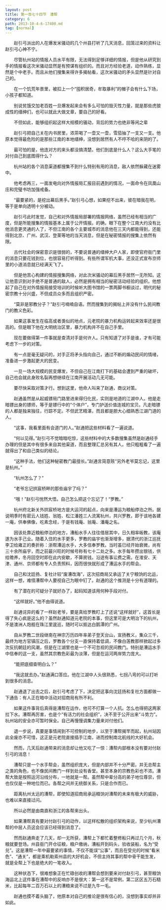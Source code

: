 ```yaml
---
layout: post
title: 第一百七十四节　漕帮
category: 6
path: 2013-10-4-6-17400.md
tag: [normal]
---
```


　　赵引弓派出的人在爆发米骚动的几个州县打听了几天消息，回笼过来的资料让赵引弓心神不宁。

　　尽管杭州站的情报人员水平有限，无法得到足够详细的情报，但是他从研究到手的情报看这次米骚动显然是有预谋有组织的。而且对方经验老道，动作熟练，显然是个中老手。而且从他们搜集来得许多揭帖看，这次米骚动的矛头显然是针对自己的。

　　在一个饥荒年景里，被扣上一个“囤积居奇，牟取暴利”的帽子会有什么下场，小孩子都知道。

　　别说贫饿交加老百姓一旦爆发起来会有多么可怕的毁灭性力量，就是那些虎狼成性的缙绅们，也可以就此大做文章，要自己的好看。

　　不但如此，能够组织起这样大规模的骚动，背后的势力也绝非等闲之辈

　　赵引弓把自己关在内书房里，浓茶喝了一壶又一壶，雪茄抽了一支又一支。他原本觉得最危险的是那些江南的本地缙绅，没想到居然有人不哼不哈的来阴的了。

　　最可怕的是，他连对方的来头都没搞清楚。他们到底是什么人？这么大手笔的对付自己到底图得什么？

　　杭州站的各个消息渠道都搜集不到什么特别有用的消息，敌人依然躲藏在迷雾中。

　　他考虑再三，一面发电向对外情报局汇报目前遇到的情况，一面命令在凤凰山庄和完璧书坊加强戒备。

　　“最要紧的，是挖出幕后黑手。”赵引弓心想，如果挖不出来，彼在暗我在明，等于是单向透明十分被动。

　　赵引弓此时发觉，自己和对外情报局部署的情报网络，虽然已经有相当的广度，但是所能搜集的情报基本上属于公开情报。的确，眼下在整个江南大约没有比他消息更灵通的人了，不但江南的各个主要城市的消息他在三天内都能得到，还能得到北京、广州、武汉、登莱等地的当天消息，但是在秘密情报的搜集上依然有限。

　　古代社会的保密意识是很弱的，不要说普通的缙绅大户人家，即使官府衙门里的消息只要花钱到位，也很容易打听得到。有些所谓军机大事，还没正式宣布京师里的小道消息就已经满天飞了。

　　但是他苦心构建的情报搜集网络，对此次米骚动的幕后黑手居然一无所知。这让他意识到对手绝不是普通的敌人，必然是拥有相当的秘密活动经验的组织。他想起了自己在对外情报局接受培训的时候听大图书馆的一票两脚书橱谈过，明代的秘密宗教十分兴盛，不但成员众多而且组织严密。

　　“莫非是邪教分子？”赵引弓喃喃自语。然而搜集到的揭帖上并没有什么民间教门的教义色彩。

　　如果这事发生在临高或者类似的地点，元老院的暴力机构运转起来效率还是很高的。但是眼下他在大明统治区里，暴力机构并不在自己手里。

　　现在要做得第一件事就是查清对手是何许人。只有知道了对手是谁，才有可能考虑下一步的对策。

　　有一点是毫无疑问的，对手正将矛头指向自己，通过不断的煽动民间的情绪，准备进一步激起更大的民变。

　　一旦一场大规模的民变爆发，不但自己在江南打下的基础会遭到严重的破坏，自己也会就此身败名裂再想继续在江南开展活动几无可能。

　　要尽快采取对策才行。想到这里，他命人叫来了赵通，商议对策。

　　赵通虽然是从起威镖局门路里进来得归化民，实则是地道的江湖中人。他是走暗镖出身的镖师，等于是镖行中的“个体户”，专门护送价值连城的宝贝。凡走暗镖的人都是独来独往，行踪不定。不但武艺精湛，而且都是胆大心细熟悉江湖门道的人。

　　“这事，我看里面有会道门的人。”赵通把这些材料看了一遍说道。

　　“何以见得。”赵引弓不觉暗暗吃惊，这些材料中的大多数搜集虽然是赵通经手办理的但是其中有很多来自其他渠道，而且整理汇总另有其人。他只粗粗看了一遍就得出了和自己类似的结论。

　　“这种手法，他们这种秘密教门最擅长。”赵通言简意赅“另外老爷莫忘记，这里是杭州。”

　　“杭州怎么了？”

　　“老爷忘记拱宸桥畔的那些庙宇了吗？”

　　“哦！”赵引弓恍然大悟。自己怎么把这个忘记了！“罗教。”

　　杭州府北新关外拱宸桥地方是大运河的起点，向来是漕运为粮船停泊之所。据说明季时有密云人钱姓、翁姓、松江潘姓三人流寓杭州，共兴罗教，即于该地各建一庵，供奉佛像，吃素念经，于是有钱庵、翁庵、潘庵之名。

　　因该处靠近粮船停泊的地方，漕船水手人往往借居其中，日久相率皈教，该庵遂为水手己业。随着入住的水手更多，罗教的庙宇也渐渐增多，据清代的浙江巡抚李卫给雍正的奏折称：浙帮漕运水手，大多信奉罗教。当时虽已经开始衰微，尚有三十余所庙宇，而之前最兴旺的时候号称有七十二处之多。水手每年攒出银钱，供给赡养，冬月回空时即在此内安歇，不算房钱。沿途有事讼费之需。在淮安、天津、通州、京师都有专人负责照料，因而很快就形成了漕运水手的帮会。

　　自己和沈廷扬、复社计较“废漕改海”，这次招商局又承运了关宁粮饷的北运，这样一想，难怪漕帮中人要视自己为眼中钉了。赵通的这个推测是十分有道理的。

　　有了潜在的可疑分子就好办了，起码知道该用何种手段对付。

　　“这样就好。”他不由得说道。

　　赵通诧异的看了一样赵老爷，要是真给罗教盯上了还说“这样就好”，这首长是得了失心疯是这么的？虽然赵通知道元老院的本事，但这里可是大明治下的杭州，不是澳洲人炮舰在珠江里逡巡，随时可以抵达白鹅潭的广州。

　　自从罗教二世段继南在神宗万历四年率弟子登天台山，宣扬教义，集众三千，最终为地方官镇压之后，罗教各个分支一直保持着低调，不像白莲教那样掀起过多次反抗朝廷的风潮，但是在江湖里也是一个不可忽视的民间教门。特别是漕运水手中信奉的这一支，虽然其宗教色彩最为淡薄，但是在运河两岸势力庞大。

　　“能把底细查明白么？”

　　“我这就去办。”赵通满口答应。他在江湖中人头很熟悉，七拐八弯的可以打听到很多的消息。

　　赵通退了出去之后，赵引弓考虑了下，决定把这事向沈廷扬和复社方面都做一下通告：有人正在暗中活动对招商局有所不利。

　　如果这件事背后真得是漕帮在运作，他可不打算一个人抗。怎么也得把这两家拉下水。漕帮再厉害，也是个“有活力的社会组织”，决不至于公开出来“斗势力”。杭州站的安全亦可暂时保全。自己再慢慢调集力量来对付他们。

　　退一步说，真要是事情闹到不可控制的地步，以至于漕帮揭竿而起，杭州站因此全废亦不可惜，这正是元老院直接插手江南，进而控制南北航线的大好机会。

　　然而，几天后赵通带来的消息却让他又吃了一惊：漕帮内部根本没有要对付赵引弓的消息！

　　漕帮只是一个水手帮会，虽然组织庞大，但是内部并不十分严密。并无总帮主之类的角色，也不像民间教门一样到处设有香堂。甚至本身的宗教色彩也不浓。漕帮大致是按照运河沿线分布，一地就是一帮。虽然帮中辈分高的弟子地位尊崇，但也仅仅是一种地位而已。各帮之间并无统御关系，只是合作而已。

　　距离杭州太远的漕帮，即使知道招商局承运粮饷对漕帮的未来有极大的威胁，也难以来直接过问。

　　所以必然是由南直和浙江的各帮来出头。

　　如果漕帮真有要对付赵引弓的动作，以这样松散的组织架构来说，至少杭州漕帮的中层人员这会应该已经得到消息了。

　　然而赵通奔走了几天，却一无所获，漕帮上下都忙着整修船只再过几个月，秋粮就要登场。州县衙门开仓征粮，粮户缴纳，漕船开到码头，验收装船，名为“受兑”。这是漕帮一年中最要紧的事情，不仅不能误“公事”，而且在受兑的时候“看米色”、“通关”，都是乘机勒索州县的大好机会，不但主持其事的帮中骨干能生发，就是全帮上下也是绝大的一笔收入。

　　这种状态下，很难想象正在忙碌创收的漕帮会想到要来对付赵引弓，甚至粮饷海运北上这件事在漕帮中的反响亦不是很大：第一这不是常例，第二区区五万石糙米，比起每年二百万石以上的漕粮来说不过是九牛一毛。

　　赵通也摸不着头脑了，他原本对自己的推论是很有信心的，没想到事实却并非如此。
